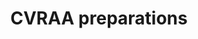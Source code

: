 ---
layout: post
title: 'CVRAA preparations'
category: top-stories
image: true
hl-title: 'ALL SYSTEMS GO FOR CVRAA HOSTING - '
hl-desc: "Gov. Edgar Chatto and Bohol DepEd Division Superintendent Dr. Wilfreda Bongalos inspect ongoing rehabilitation of the Carlos P. Garcia Sports   of Friday, February 16. It is now ready for the hosting of the CVRAA on February 24-March 4. About P100 M has been allocated for its rehabilitation. With them are PGSO head Glenn Doloritos and DepEd Bohol Governance and Operations Division chief Desiderio Deligero. (EDCOM)"
dated: Feb 18 - 24, 2018
archive: true
---